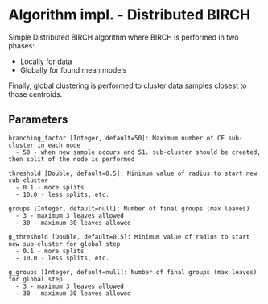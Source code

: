 # Algorithm impl. - Distributed BIRCH

Simple Distributed BIRCH algorithm where BIRCH is performed in two phases:

- Locally for data
- Globally for found mean models

Finally, global clustering is performed to cluster data samples closest to those centroids.

## Parameters

```
branching_factor [Integer, default=50]: Maximum number of CF sub-cluster in each node
  - 50 - when new sample occurs and 51. sub-cluster should be created, then split of the node is performed

threshold [Double, default=0.5]: Minimum value of radius to start new sub-cluster
  - 0.1 - more splits
  - 10.0 - less splits, etc.

groups [Integer, default=null]: Number of final groups (max leaves)
  - 3 - maximum 3 leaves allowed
  - 30 - maximum 30 leaves allowed

g_threshold [Double, default=0.5]: Minimum value of radius to start new sub-cluster for global step
  - 0.1 - more splits
  - 10.0 - less splits, etc.

g_groups [Integer, default=null]: Number of final groups (max leaves) for global step
  - 3 - maximum 3 leaves allowed
  - 30 - maximum 30 leaves allowed
```
